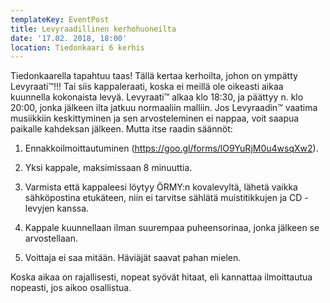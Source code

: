 ```yaml
---
templateKey: EventPost
title: Levyraadillinen kerhohuoneilta
date: '17.02. 2018, 18:00'
location: Tiedonkaari 6 kerhis
---
```

Tiedonkaarella tapahtuu taas! Tällä kertaa kerhoilta, johon on ympätty Levyraati™!!! Tai siis kappaleraati, koska ei meillä ole oikeasti aikaa kuunnella kokonaista levyä. Levyraati™ alkaa klo 18:30, ja päättyy n. klo 20:00, jonka jälkeen ilta jatkuu normaaliin malliin. Jos Levyraadin™ vaatima musiikkiin keskittyminen ja sen arvosteleminen ei nappaa, voit saapua paikalle kahdeksan jälkeen. Mutta itse raadin säännöt:

1. Ennakkoilmoittautuminen (https://goo.gl/forms/lO9YuRjM0u4wsqXw2).

2. Yksi kappale, maksimissaan 8 minuuttia.

3. Varmista että kappaleesi löytyy ÖRMY:n kovalevyltä, lähetä vaikka sähköpostina etukäteen, niin ei tarvitse sählätä muistitikkujen ja CD -levyjen kanssa.

4. Kappale kuunnellaan ilman suurempaa puheensorinaa, jonka jälkeen se arvostellaan.

5. Voittaja ei saa mitään. Häviäjät saavat pahan mielen.

Koska aikaa on rajallisesti, nopeat syövät hitaat, eli kannattaa ilmoittautua nopeasti, jos aikoo osallistua.
